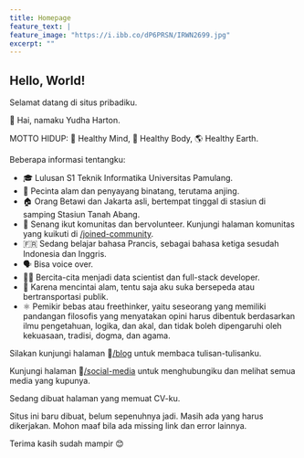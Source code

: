 ```yaml
---
title: Homepage
feature_text: |
feature_image: "https://i.ibb.co/dP6PRSN/IRWN2699.jpg"
excerpt: ""
---
```


## Hello, World!

Selamat datang di situs pribadiku.

👋 Hai, namaku Yudha Harton.

MOTTO HIDUP: 🧠 Healthy Mind, 💪 Healthy Body, 🌎 Healthy Earth.

Beberapa informasi tentangku:
- 🎓 Lulusan S1 Teknik Informatika Universitas Pamulang.
- 🌱 Pecinta alam dan penyayang binatang, terutama anjing.
- 🏠 Orang Betawi dan Jakarta asli, bertempat tinggal di stasiun di samping Stasiun Tanah Abang.
- 🙌 Senang ikut komunitas dan bervolunteer. Kunjungi halaman komunitas yang kuikuti di [/joined-community](/joined-community).
- 🇫🇷 Sedang belajar bahasa Prancis, sebagai bahasa ketiga sesudah Indonesia dan Inggris.
- 🗣️ Bisa voice over.
- 👩‍💻 Bercita-cita menjadi data scientist dan full-stack developer.
- 🚴 Karena mencintai alam, tentu saja aku suka bersepeda atau bertransportasi publik.
- ⚛️  Pemikir bebas atau freethinker, yaitu seseorang yang memiliki pandangan filosofis yang menyatakan opini harus dibentuk berdasarkan ilmu pengetahuan, logika, dan akal, dan tidak boleh dipengaruhi oleh kekuasaan, tradisi, dogma, dan agama.

Silakan kunjungi halaman 📝[/blog](/blog) untuk membaca tulisan-tulisanku.

Kunjungi halaman 📲[/social-media](/social-media) untuk menghubungiku dan melihat semua media yang kupunya.

Sedang dibuat halaman yang memuat CV-ku.

Situs ini baru dibuat, belum sepenuhnya jadi. Masih ada yang harus dikerjakan. Mohon maaf bila ada missing link dan error lainnya.

Terima kasih sudah mampir 😊 